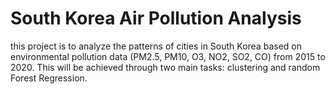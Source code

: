 # South Korea Air Pollution Analysis
this project is to analyze the patterns of cities in South Korea based on environmental pollution data (PM2.5, PM10, O3, NO2, SO2, CO) from 2015 to 2020. This will be achieved through two main tasks: clustering and random Forest Regression. 
